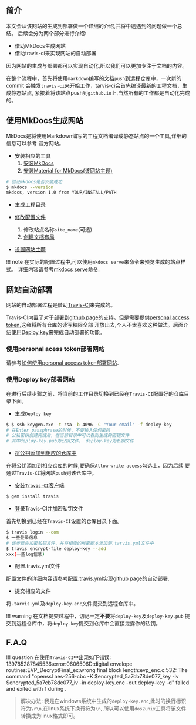 ## 简介

本文会从该网站的生成到部署做一个详细的介绍,并将中途遇到的问题做一个总结。
后续会分为两个部分进行介绍:

* 借助MkDocs生成网站
* 借助travis-ci来实现网站的自动部署
  
因为网站的生成与部署都可以实现自动化,所以我们可以更加专注于文档的内容。

在整个流程中，首先将使用`markdown`编写的文档`push`到远程仓库中，一次新的commit
会触发`travis-ci`来开始工作，tarvis-ci会首先编译最新的工程文档，生成静态站点,
紧接着将该站点push到`github.io`上,当然所有的工作都是自动化完成的。

## 使用MkDocs生成网站

MkDocs是将使用Markdown编写的工程文档编译成静态站点的一个工具,详细的信息可以参考
官方网站。

* 安装相应的工具
    1. [安装MkDocs](https://www.mkdocs.org/#installation)
    2. [安装Material for MkDocs(该网站主题)](https://github.com/squidfunk/mkdocs-material)

```bash
# 验证mkdocs是否安装成功
$ mkdocs --version
mkdocs, version 1.0 from YOUR/INSTALL/PATH
```

* [生成工程目录](https://www.mkdocs.org/#getting-started)
* [修改配置文件](https://www.mkdocs.org/user-guide/configuration/) 
    1. 修改站点名称`site_name`(可选)
    2. [创建文档布局](https://www.mkdocs.org/user-guide/configuration/#documentation-layout)

* [设置网站主题](https://www.mkdocs.org/user-guide/styling-your-docs/)

!!! note 
    在实际的配置过程中,可以使用`mkdocs serve`来命令来预览生成的站点样式。
    详细内容请参考[mkdocs serve命令](https://www.mkdocs.org/#getting-started).

## 网站自动部署

网站的自动部署过程是借助[Travis-CI](https://travis-ci.org/)来完成的。

Travis-CI内置了对于[部署到github page](https://docs.travis-ci.com/user/deployment/pages/)的支持。但是需要提供[personal access token](https://help.github.com/en/articles/creating-a-personal-access-token-for-the-command-line),这会将所有仓库的读写权限全部
开放出去,个人不太喜欢这种做法。后面介绍使用[Deploy key](https://developer.github.com/v3/guides/managing-deploy-keys/)来完成自动部署的功能。

### 使用personal acess token部署网站

请参考[如何使用personal access token部署网站](https://docs.travis-ci.com/user/deployment/pages/).

### 使用Deploy key部署网站

在进行后续步骤之前，将当前的工作目录切换到已经在`Travis-CI`配置好的仓库目录下面。


* 生成`Deploy key`

```bash
$ $ ssh-keygen.exe -t rsa -b 4096 -C "Your email" -f deploy-key
# 在Enter passphrase的时候，不要输入任何密码
# 公私密钥创建完成后，在当前目录中可以看到生成的密钥文件
# 其中deploy-key.pub为公钥文件， deploy-key为私钥文件
```
* [将公钥添加到相应的仓库中](https://developer.github.com/v3/guides/managing-deploy-keys/#deploy-keys)

在将公钥添加到相应仓库的时候,要确保`Allow write access`勾选上，因为后续
要通过`Travis-CI`将网站`push`到该仓库中。

* [安装`Travis-CI`客户端](https://docs.travis-ci.com/user/encrypting-files/#prerequisites)

```bash
$ gem install travis
```
* 登录Travis-CI并加密私钥文件
   
首先切换到已经在`Travis-CI`设置的仓库目录下面。

```bash
$ travis login --com
$ 一些登录信息
# 该步骤会加密私钥文件，并将相应的解密脚本添加到.tarvis.yml文件中
$ travis encrypt-file deploy-key --add
xxx(一些log信息)
```

* 配置.travis.yml文件
   
配置文件的详细内容请参考[配置.travis.yml实现github page的自动部署](https://github.com/zhoukaisspu/ks_blog/blob/master/.travis.yml).

* 提交相应的文件
   
将`.tarvis.yml`及`deploy-key.enc`文件提交到远程仓库中。

!!! warning
    在文档提交过程中，切记一定**不要**将`deploy-key`及`deploy-key.pub`
    提交到远程仓库中，将`deploy-key`提交到仓库中会直接泄露你的私钥。

## F.A.Q

!!! question
    在使用`Travis-CI`中出现如下错误:
    139785287845536:error:0606506D:digital envelope routines:EVP_DecryptFinal_ex:wrong final block length:evp_enc.c:532:
    The command "openssl aes-256-cbc -K $encrypted_5a7cb78de077_key -iv $encrypted_5a7cb78de077_iv -in deploy-key.enc -out deploy-key -d" failed and exited with 1 during .

> 解决办法: 我是在windows系统中生成的`deploy-key.enc`,此时的换行标识符为`\r\n`,在linux系统下换行符为`\n`,
> 所以可以使用`dos2unix`工具将该文件转换成为linux格式即可。
